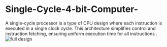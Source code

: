 # Single-Cycle-4-bit-Computer-
A single-cycle processor is a type of CPU design where each instruction is executed in a single clock cycle. This architecture simplifies control and instruction fetching, ensuring uniform execution time for all instructions .
![full design](https://github.com/HamadaMohamed1/Single-Cycle-4-bit-Computer-/assets/124931950/ddc877bd-6d26-44ab-a811-e84caa65e9c4)
